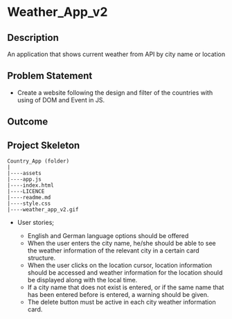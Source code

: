 # Weather_App_v2

## Description

An application that shows current weather from API by city name or location

## Problem Statement

- Create a website following the design and filter of the countries with using of DOM and Event in JS.

## Outcome

## Project Skeleton

```
Country_App (folder)
|
|----assets
|----app.js
|----index.html
|----LICENCE
|----readme.md
|----style.css
|----weather_app_v2.gif
```

- User stories;

  - English and German language options should be offered
  - When the user enters the city name, he/she should be able to see the weather information of the relevant city in a certain card structure.
  - When the user clicks on the location cursor, location information should be accessed and weather information for the location should be displayed along with the local time.
  - If a city name that does not exist is entered, or if the same name that has been entered before is entered, a warning should be given.
  - The delete button must be active in each city weather information card.
